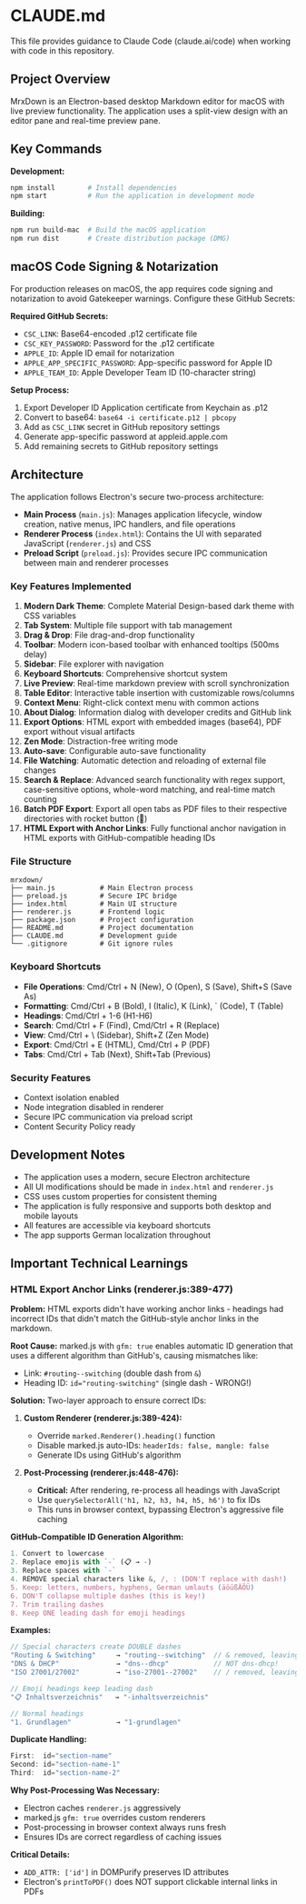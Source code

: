 # CLAUDE.md

This file provides guidance to Claude Code (claude.ai/code) when working with code in this repository.

## Project Overview

MrxDown is an Electron-based desktop Markdown editor for macOS with live preview functionality. The application uses a split-view design with an editor pane and real-time preview pane.

## Key Commands

**Development:**
```bash
npm install        # Install dependencies
npm start          # Run the application in development mode
```

**Building:**
```bash
npm run build-mac  # Build the macOS application
npm run dist       # Create distribution package (DMG)
```

## macOS Code Signing & Notarization

For production releases on macOS, the app requires code signing and notarization to avoid Gatekeeper warnings. Configure these GitHub Secrets:

**Required GitHub Secrets:**
- `CSC_LINK`: Base64-encoded .p12 certificate file
- `CSC_KEY_PASSWORD`: Password for the .p12 certificate
- `APPLE_ID`: Apple ID email for notarization
- `APPLE_APP_SPECIFIC_PASSWORD`: App-specific password for Apple ID
- `APPLE_TEAM_ID`: Apple Developer Team ID (10-character string)

**Setup Process:**
1. Export Developer ID Application certificate from Keychain as .p12
2. Convert to base64: `base64 -i certificate.p12 | pbcopy`
3. Add as `CSC_LINK` secret in GitHub repository settings
4. Generate app-specific password at appleid.apple.com
5. Add remaining secrets to GitHub repository settings

## Architecture

The application follows Electron's secure two-process architecture:

- **Main Process** (`main.js`): Manages application lifecycle, window creation, native menus, IPC handlers, and file operations
- **Renderer Process** (`index.html`): Contains the UI with separated JavaScript (`renderer.js`) and CSS
- **Preload Script** (`preload.js`): Provides secure IPC communication between main and renderer processes

### Key Features Implemented

1. **Modern Dark Theme**: Complete Material Design-based dark theme with CSS variables
2. **Tab System**: Multiple file support with tab management
3. **Drag & Drop**: File drag-and-drop functionality
4. **Toolbar**: Modern icon-based toolbar with enhanced tooltips (500ms delay)
5. **Sidebar**: File explorer with navigation
6. **Keyboard Shortcuts**: Comprehensive shortcut system
7. **Live Preview**: Real-time markdown preview with scroll synchronization
8. **Table Editor**: Interactive table insertion with customizable rows/columns
9. **Context Menu**: Right-click context menu with common actions
10. **About Dialog**: Information dialog with developer credits and GitHub link
11. **Export Options**: HTML export with embedded images (base64), PDF export without visual artifacts
12. **Zen Mode**: Distraction-free writing mode
13. **Auto-save**: Configurable auto-save functionality
14. **File Watching**: Automatic detection and reloading of external file changes
15. **Search & Replace**: Advanced search functionality with regex support, case-sensitive options, whole-word matching, and real-time match counting
16. **Batch PDF Export**: Export all open tabs as PDF files to their respective directories with rocket button (🚀)
17. **HTML Export with Anchor Links**: Fully functional anchor navigation in HTML exports with GitHub-compatible heading IDs

### File Structure
```
mrxdown/
├── main.js           # Main Electron process
├── preload.js        # Secure IPC bridge
├── index.html        # Main UI structure
├── renderer.js       # Frontend logic
├── package.json      # Project configuration
├── README.md         # Project documentation
├── CLAUDE.md         # Development guide
└── .gitignore        # Git ignore rules
```

### Keyboard Shortcuts
- **File Operations**: Cmd/Ctrl + N (New), O (Open), S (Save), Shift+S (Save As)
- **Formatting**: Cmd/Ctrl + B (Bold), I (Italic), K (Link), ` (Code), T (Table)
- **Headings**: Cmd/Ctrl + 1-6 (H1-H6)
- **Search**: Cmd/Ctrl + F (Find), Cmd/Ctrl + R (Replace)
- **View**: Cmd/Ctrl + \ (Sidebar), Shift+Z (Zen Mode)
- **Export**: Cmd/Ctrl + E (HTML), Cmd/Ctrl + P (PDF)
- **Tabs**: Cmd/Ctrl + Tab (Next), Shift+Tab (Previous)

### Security Features
- Context isolation enabled
- Node integration disabled in renderer
- Secure IPC communication via preload script
- Content Security Policy ready

## Development Notes

- The application uses a modern, secure Electron architecture
- All UI modifications should be made in `index.html` and `renderer.js`
- CSS uses custom properties for consistent theming
- The application is fully responsive and supports both desktop and mobile layouts
- All features are accessible via keyboard shortcuts
- The app supports German localization throughout

## Important Technical Learnings

### HTML Export Anchor Links (renderer.js:389-477)

**Problem:** HTML exports didn't have working anchor links - headings had incorrect IDs that didn't match the GitHub-style anchor links in the markdown.

**Root Cause:** marked.js with `gfm: true` enables automatic ID generation that uses a different algorithm than GitHub's, causing mismatches like:
- Link: `#routing--switching` (double dash from `&`)
- Heading ID: `id="routing-switching"` (single dash - WRONG!)

**Solution:** Two-layer approach to ensure correct IDs:

1. **Custom Renderer (renderer.js:389-424):**
   - Override `marked.Renderer().heading()` function
   - Disable marked.js auto-IDs: `headerIds: false, mangle: false`
   - Generate IDs using GitHub's algorithm

2. **Post-Processing (renderer.js:448-476):**
   - **Critical:** After rendering, re-process all headings with JavaScript
   - Use `querySelectorAll('h1, h2, h3, h4, h5, h6')` to fix IDs
   - This runs in browser context, bypassing Electron's aggressive file caching

**GitHub-Compatible ID Generation Algorithm:**
```javascript
1. Convert to lowercase
2. Replace emojis with `-` (📋 → -)
3. Replace spaces with `-`
4. REMOVE special characters like &, /, : (DON'T replace with dash!)
5. Keep: letters, numbers, hyphens, German umlauts (äöüßÄÖÜ)
6. DON'T collapse multiple dashes (this is key!)
7. Trim trailing dashes
8. Keep ONE leading dash for emoji headings
```

**Examples:**
```javascript
// Special characters create DOUBLE dashes
"Routing & Switching"     → "routing--switching"  // & removed, leaving --
"DNS & DHCP"              → "dns--dhcp"           // NOT dns-dhcp!
"ISO 27001/27002"         → "iso-27001--27002"    // / removed, leaving --

// Emoji headings keep leading dash
"📋 Inhaltsverzeichnis"   → "-inhaltsverzeichnis"

// Normal headings
"1. Grundlagen"           → "1-grundlagen"
```

**Duplicate Handling:**
```javascript
First:  id="section-name"
Second: id="section-name-1"
Third:  id="section-name-2"
```

**Why Post-Processing Was Necessary:**
- Electron caches `renderer.js` aggressively
- marked.js `gfm: true` overrides custom renderers
- Post-processing in browser context always runs fresh
- Ensures IDs are correct regardless of caching issues

**Critical Details:**
- `ADD_ATTR: ['id']` in DOMPurify preserves ID attributes
- Electron's `printToPDF()` does NOT support clickable internal links in PDFs